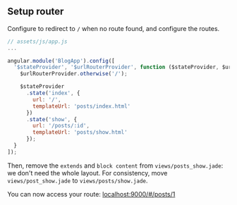 ## Setup router

Configure to redirect to `/` when no route found,
and configure the routes.

```js
// assets/js/app.js
...

angular.module('BlogApp').config([
  '$stateProvider', '$urlRouterProvider', function ($stateProvider, $urlRouterProvider) {
    $urlRouterProvider.otherwise('/');

    $stateProvider
      .state('index', {
        url: '/',
        templateUrl: 'posts/index.html'
      })
      .state('show', {
        url: '/posts/:id',
        templateUrl: 'posts/show.html'
      });
  }
]);
```

Then, remove the `extends` and `block content` from `views/posts_show.jade`:
we don't need the whole layout.
For consistency, move `views/post_show.jade` to `views/posts/show.jade`.

You can now access your route:
<a href="http://localhost:9000/#/posts/1" target="_blank">localhost:9000/#/posts/1</a>

